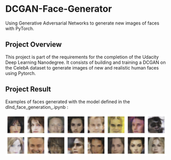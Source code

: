 # DCGAN-Face-Generator
Using Generative Adversarial Networks to generate new images of faces with PyTorch.

## Project Overview

This project is part of the requirements for the completion of the Udacity Deep Learning Nanodegree. It consists of building and training a DCGAN on the CelebA dataset to generate images of new and realistic human faces using Pytorch. 

## Project Result

Examples of faces generated with the model defined in the dlnd_face_generation_.ipynb : 

![DCGAN Face Generation Results](https://github.com/Saoussen-CH/DCGAN-Face-Generator/blob/master/GeneratedFaces.png)


      


